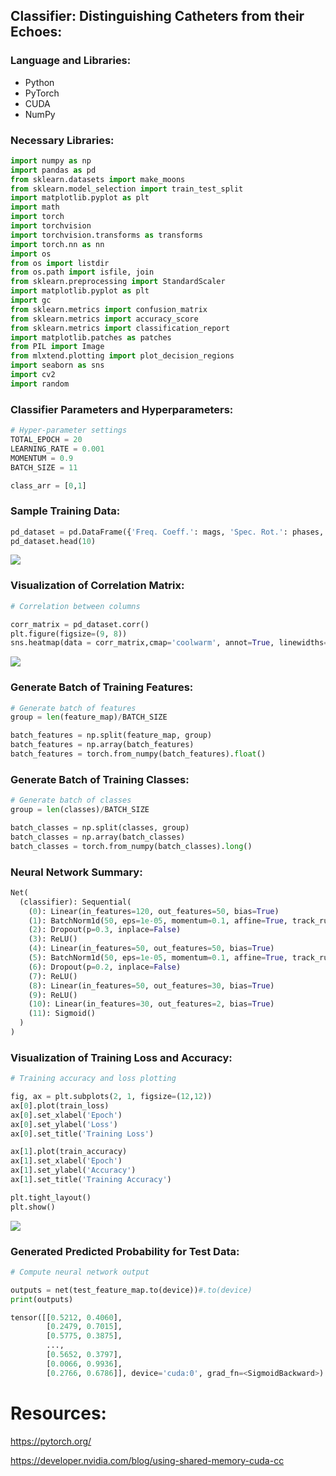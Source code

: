 ## Classifier: Distinguishing Catheters from their Echoes: 

### Language and Libraries:

* Python
* PyTorch
* CUDA
* NumPy

### Necessary Libraries:

```Python
import numpy as np 
import pandas as pd
from sklearn.datasets import make_moons
from sklearn.model_selection import train_test_split 
import matplotlib.pyplot as plt
import math
import torch
import torchvision
import torchvision.transforms as transforms
import torch.nn as nn 
import os
from os import listdir
from os.path import isfile, join
from sklearn.preprocessing import StandardScaler
import matplotlib.pyplot as plt
import gc
from sklearn.metrics import confusion_matrix 
from sklearn.metrics import accuracy_score 
from sklearn.metrics import classification_report 
import matplotlib.patches as patches
from PIL import Image
from mlxtend.plotting import plot_decision_regions
import seaborn as sns
import cv2
import random
```

### Classifier Parameters and Hyperparameters:

```Python
# Hyper-parameter settings
TOTAL_EPOCH = 20
LEARNING_RATE = 0.001
MOMENTUM = 0.9
BATCH_SIZE = 11

class_arr = [0,1]
```

### Sample Training Data:

```Python
pd_dataset = pd.DataFrame({'Freq. Coeff.': mags, 'Spec. Rot.': phases, 'Spec. Dev.': sigs, 'Sector': sectors, 'Distance': distances})
pd_dataset.head(10)
```

![](images/cd1.png)

### Visualization of Correlation Matrix:

```Python
# Correlation between columns

corr_matrix = pd_dataset.corr()
plt.figure(figsize=(9, 8))
sns.heatmap(data = corr_matrix,cmap='coolwarm', annot=True, linewidths=0.2)
``` 

![](images/cd2.png)

### Generate Batch of Training Features:

```Python
# Generate batch of features
group = len(feature_map)/BATCH_SIZE

batch_features = np.split(feature_map, group)
batch_features = np.array(batch_features)
batch_features = torch.from_numpy(batch_features).float()
```

### Generate Batch of Training Classes:

```Python
# Generate batch of classes
group = len(classes)/BATCH_SIZE

batch_classes = np.split(classes, group)
batch_classes = np.array(batch_classes)
batch_classes = torch.from_numpy(batch_classes).long()
```

### Neural Network Summary:

```Python
Net(
  (classifier): Sequential(
    (0): Linear(in_features=120, out_features=50, bias=True)
    (1): BatchNorm1d(50, eps=1e-05, momentum=0.1, affine=True, track_running_stats=True)
    (2): Dropout(p=0.3, inplace=False)
    (3): ReLU()
    (4): Linear(in_features=50, out_features=50, bias=True)
    (5): BatchNorm1d(50, eps=1e-05, momentum=0.1, affine=True, track_running_stats=True)
    (6): Dropout(p=0.2, inplace=False)
    (7): ReLU()
    (8): Linear(in_features=50, out_features=30, bias=True)
    (9): ReLU()
    (10): Linear(in_features=30, out_features=2, bias=True)
    (11): Sigmoid()
  )
)
```

### Visualization of Training Loss and Accuracy:

```Python
# Training accuracy and loss plotting

fig, ax = plt.subplots(2, 1, figsize=(12,12))
ax[0].plot(train_loss)
ax[0].set_xlabel('Epoch')
ax[0].set_ylabel('Loss')
ax[0].set_title('Training Loss')

ax[1].plot(train_accuracy)
ax[1].set_xlabel('Epoch')
ax[1].set_ylabel('Accuracy')
ax[1].set_title('Training Accuracy')

plt.tight_layout()
plt.show()
```

![](images/cd3.png)

### Generated Predicted Probability for Test Data:

```Python
# Compute neural network output

outputs = net(test_feature_map.to(device))#.to(device)
print(outputs)
```

```Python
tensor([[0.5212, 0.4060],
        [0.2479, 0.7015],
        [0.5775, 0.3875],
        ...,
        [0.5652, 0.3797],
        [0.0066, 0.9936],
        [0.2766, 0.6786]], device='cuda:0', grad_fn=<SigmoidBackward>)
```

# Resources:

https://pytorch.org/

https://developer.nvidia.com/blog/using-shared-memory-cuda-cc
